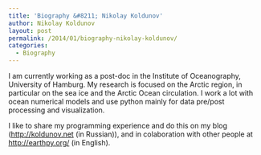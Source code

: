 ```yaml
---
title: 'Biography &#8211; Nikolay Koldunov'
author: Nikolay Koldunov
layout: post
permalink: /2014/01/biography-nikolay-koldunov/
categories:
  - Biography
---
```

I am currently working as a post-doc in the Institute of Oceanography, University of Hamburg. My research is focused on the Arctic region, in particular on the sea ice and the Arctic Ocean circulation. I work a lot with ocean numerical models and use python mainly for data pre/post processing and visualization.

I like to share my programming experience and do this on my blog (<http://koldunov.net> (in Russian)), and in colaboration with other people at <http://earthpy.org/> (in English).